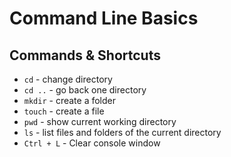 # Command Line Basics

## Commands & Shortcuts

* `cd` - change directory
* `cd ..` - go back one directory
* `mkdir` - create a folder
* `touch` - create a file
* `pwd` - show current working directory
* `ls` - list files and folders of the current directory
* `Ctrl + L` - Clear console window
